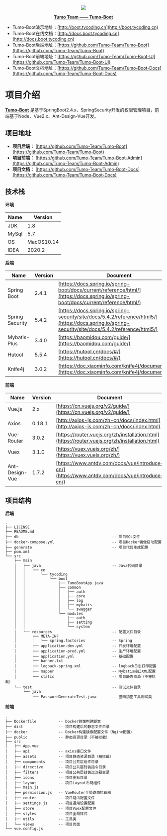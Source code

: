 <p align="center">
    <img src="http://cdn.tycoding.cn/MIK-WxRzP9.png" />
</p>
<p align="center">
    <a href="https://github.com/Tumo-Team" target="_blank">
        <strong>Tumo Team —— Tumo-Boot</strong>
    </a>
</p>


- Tumo-Boot演示地址：[http://boot.tycoding.cn](http://boot.tycoding.cn)
- Tumo-Boot在线文档：[http://docs.boot.tycoding.cn](http://docs.boot.tycoding.cn)
- Tumo-Boot后端地址：[https://github.com/Tumo-Team/Tumo-Boot](https://github.com/Tumo-Team/Tumo-Boot)
- Tumo-Boot前端地址：[https://github.com/Tumo-Team/Tumo-Boot-UI](https://github.com/Tumo-Team/Tumo-Boot-UI)
- Tumo-Boot文档地址：[https://github.com/Tumo-Team/Tumo-Boot-Docs](https://github.com/Tumo-Team/Tumo-Boot-Docs)



# 项目介绍

**[Tumo-Boot](https://github.com/Tumo-Team/Tumo-Boot)** 是基于SpringBoot2.4.x、SpringSecurity开发的权限管理项目，前端基于Node、Vue2.x、Ant-Design-Vue开发。

## 项目地址

- **项目后端：** [https://github.com/Tumo-Team/Tumo-Boot](https://github.com/Tumo-Team/Tumo-Boot)
- **项目前端：** [https://github.com/Tumo-Team/Tumo-Boot-Admin](https://github.com/Tumo-Team/Tumo-Boot-Admin)
- **项目文档：** [https://github.com/Tumo-Team/Tumo-Boot-Docs](https://github.com/Tumo-Team/Tumo-Boot-Docs)

## 技术栈

**环境**

| Name  | Version    |
| ----- | ---------- |
| JDK   | 1.8        |
| MySql | 5.7        |
| OS    | MacOS10.14 |
| IDEA  | 2020.2     |

**后端**

| Name            | Version | Document                                                     |
| --------------- | ------- | ------------------------------------------------------------ |
| Spring Boot     | 2.4.1   | [https://docs.spring.io/spring-boot/docs/current/reference/html/](https://docs.spring.io/spring-boot/docs/current/reference/html/) |
| Spring Security | 5.4.2   | [https://docs.spring.io/spring-security/site/docs/5.4.2/reference/html5/](https://docs.spring.io/spring-security/site/docs/5.4.2/reference/html5/) |
| Mybatis-Plus    | 3.4.0   | [https://baomidou.com/guide/](https://baomidou.com/guide/)   |
| Hutool          | 5.5.4   | [https://hutool.cn/docs/#/](https://hutool.cn/docs/#/)       |
| Knife4j         | 3.0.2   | [https://doc.xiaominfo.com/knife4j/documentation/](https://doc.xiaominfo.com/knife4j/documentation/) |

**前端**

| Name           | Version | Document                                                     |
| -------------- | ------- | ------------------------------------------------------------ |
| Vue.js         | 2.x     | [https://cn.vuejs.org/v2/guide/](https://cn.vuejs.org/v2/guide/) |
| Axios          | 0.18.1  | [http://axios-js.com/zh-cn/docs/index.html](http://axios-js.com/zh-cn/docs/index.html) |
| Vue-Router     | 3.0.2   | [https://router.vuejs.org/zh/installation.html](https://router.vuejs.org/zh/installation.html) |
| Vuex           | 3.1.0   | [https://vuex.vuejs.org/zh/](https://vuex.vuejs.org/zh/)     |
| Ant-Design-Vue | 1.7.2   | [https://www.antdv.com/docs/vue/introduce-cn/](https://www.antdv.com/docs/vue/introduce-cn/) |

## 项目结构

**后端**

```
.
├── LICENSE
├── README.md
├── db											-- 项目SQL文件
├── docker-compose.yml							-- 项目Docker镜像启动配置
├── generate									-- 项目代码生成配置
├── pom.xml				
└── src
    ├── main
    │   ├── java								-- Java代码目录
    │   │   └── cn
    │   │       └── tycoding
    │   │           └── boot
    │   │               ├── TumoBootApp.java
    │   │               ├── common
    │   │               │   ├── auth
    │   │               │   ├── core
    │   │               │   ├── log
    │   │               │   ├── mybatis
    │   │               │   └── swagger
    │   │               └── modules
    │   │                   ├── auth
    │   │                   ├── setting
    │   │                   └── system
    │   └── resources							-- 配置文件目录
    │       ├── META-INF					
    │       │   └── spring.factories			-- Spring
    │       ├── application-dev.yml				-- 开发环境配置
    │       ├── application-prod.yml			-- 生产环境配置
    │       ├── application.yml					-- 基础配置
    │       ├── banner.txt						
    │       ├── logback-spring.xml				-- logback日志打印配置			
    │       ├── mapper							-- Mybatis接口XML配置
    │       └── static							-- 项目静态资源（不被拦截）
    └── test									-- 测试文件目录
        └── java
            └── PasswordGenerateTest.java		-- 密码加密工具测试类
```



**前端**

```
.
├── Dockerfile			-- Docker镜像构建脚本
├── dist				-- 项目构建后的静态文件目录
├── docker				-- Docker构建镜像配置文件（Nginx配置）
├── public				-- 静态资源目录（不被拦截）
├── src				
│   ├── App.vue			
│   ├── api				-- axios接口文件
│   ├── assets			-- 项目静态资源目录（被拦截）
│   ├── components		-- 项目公共层组件目录
│   ├── directive		-- 项目公共层封装指令目录
│   ├── filters			-- 项目公共层封装过滤器目录
│   ├── icons			-- 项目图标目录
│   ├── layout			-- 项目Layout布局组件
│   ├── main.js			
│   ├── permission.js	-- VueRouter全局路由拦截器
│   ├── router			-- 项目路由配置文件
│   ├── settings.js		-- 项目通用设置配置
│   ├── store			-- 项目Vuex配置文件
│   ├── styles			-- 项目全局样式
│   ├── utils			-- 工具类
│   └── views			-- 项目页面
└── vue.config.js
```

